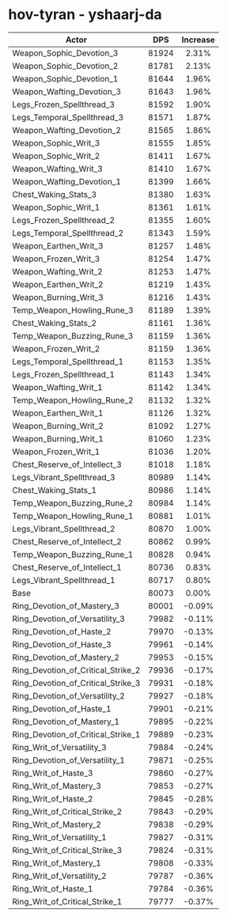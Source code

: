 # hov-tyran - yshaarj-da
| Actor | DPS | Increase |
|---|:---:|:---:|
|Weapon_Sophic_Devotion_3|81924|2.31%|
|Weapon_Sophic_Devotion_2|81781|2.13%|
|Weapon_Sophic_Devotion_1|81644|1.96%|
|Weapon_Wafting_Devotion_3|81643|1.96%|
|Legs_Frozen_Spellthread_3|81592|1.90%|
|Legs_Temporal_Spellthread_3|81571|1.87%|
|Weapon_Wafting_Devotion_2|81565|1.86%|
|Weapon_Sophic_Writ_3|81555|1.85%|
|Weapon_Sophic_Writ_2|81411|1.67%|
|Weapon_Wafting_Writ_3|81410|1.67%|
|Weapon_Wafting_Devotion_1|81399|1.66%|
|Chest_Waking_Stats_3|81380|1.63%|
|Weapon_Sophic_Writ_1|81361|1.61%|
|Legs_Frozen_Spellthread_2|81355|1.60%|
|Legs_Temporal_Spellthread_2|81343|1.59%|
|Weapon_Earthen_Writ_3|81257|1.48%|
|Weapon_Frozen_Writ_3|81254|1.47%|
|Weapon_Wafting_Writ_2|81253|1.47%|
|Weapon_Earthen_Writ_2|81219|1.43%|
|Weapon_Burning_Writ_3|81216|1.43%|
|Temp_Weapon_Howling_Rune_3|81189|1.39%|
|Chest_Waking_Stats_2|81161|1.36%|
|Temp_Weapon_Buzzing_Rune_3|81159|1.36%|
|Weapon_Frozen_Writ_2|81159|1.36%|
|Legs_Temporal_Spellthread_1|81153|1.35%|
|Legs_Frozen_Spellthread_1|81143|1.34%|
|Weapon_Wafting_Writ_1|81142|1.34%|
|Temp_Weapon_Howling_Rune_2|81132|1.32%|
|Weapon_Earthen_Writ_1|81126|1.32%|
|Weapon_Burning_Writ_2|81092|1.27%|
|Weapon_Burning_Writ_1|81060|1.23%|
|Weapon_Frozen_Writ_1|81036|1.20%|
|Chest_Reserve_of_Intellect_3|81018|1.18%|
|Legs_Vibrant_Spellthread_3|80989|1.14%|
|Chest_Waking_Stats_1|80986|1.14%|
|Temp_Weapon_Buzzing_Rune_2|80984|1.14%|
|Temp_Weapon_Howling_Rune_1|80881|1.01%|
|Legs_Vibrant_Spellthread_2|80870|1.00%|
|Chest_Reserve_of_Intellect_2|80862|0.99%|
|Temp_Weapon_Buzzing_Rune_1|80828|0.94%|
|Chest_Reserve_of_Intellect_1|80736|0.83%|
|Legs_Vibrant_Spellthread_1|80717|0.80%|
|Base|80073|0.00%|
|Ring_Devotion_of_Mastery_3|80001|-0.09%|
|Ring_Devotion_of_Versatility_3|79982|-0.11%|
|Ring_Devotion_of_Haste_2|79970|-0.13%|
|Ring_Devotion_of_Haste_3|79961|-0.14%|
|Ring_Devotion_of_Mastery_2|79953|-0.15%|
|Ring_Devotion_of_Critical_Strike_2|79936|-0.17%|
|Ring_Devotion_of_Critical_Strike_3|79931|-0.18%|
|Ring_Devotion_of_Versatility_2|79927|-0.18%|
|Ring_Devotion_of_Haste_1|79901|-0.21%|
|Ring_Devotion_of_Mastery_1|79895|-0.22%|
|Ring_Devotion_of_Critical_Strike_1|79889|-0.23%|
|Ring_Writ_of_Versatility_3|79884|-0.24%|
|Ring_Devotion_of_Versatility_1|79871|-0.25%|
|Ring_Writ_of_Haste_3|79860|-0.27%|
|Ring_Writ_of_Mastery_3|79853|-0.27%|
|Ring_Writ_of_Haste_2|79845|-0.28%|
|Ring_Writ_of_Critical_Strike_2|79843|-0.29%|
|Ring_Writ_of_Mastery_2|79838|-0.29%|
|Ring_Writ_of_Versatility_1|79827|-0.31%|
|Ring_Writ_of_Critical_Strike_3|79824|-0.31%|
|Ring_Writ_of_Mastery_1|79808|-0.33%|
|Ring_Writ_of_Versatility_2|79787|-0.36%|
|Ring_Writ_of_Haste_1|79784|-0.36%|
|Ring_Writ_of_Critical_Strike_1|79777|-0.37%|
